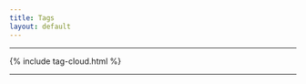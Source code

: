 ```yaml
---
title: Tags
layout: default
---
```


<!-- ## Tags ({{ site.tags | unique | size }}) -->
<hr>
{% include tag-cloud.html %}
<hr>
